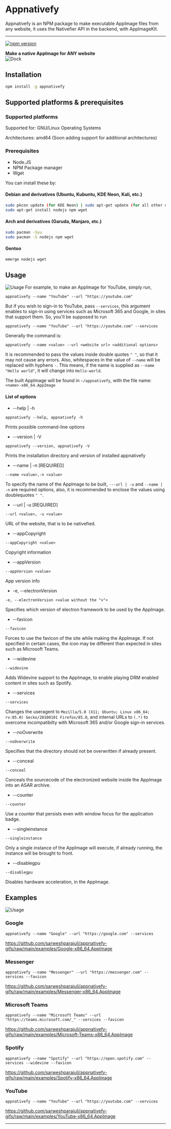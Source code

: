 # Appnativefy 

Appnativefy is an NPM package to make executable AppImage files from any website, it uses the Nativefier API in the backend, with AppImageKIt. 

---

[![npm version](https://badge.fury.io/js/appnativefy.svg)](https://badge.fury.io/js/appnativefy)


**Make a native AppImage for ANY website**
<br>
 ![Dock](gifs/messenger-appimage.png)   



## Installation
```bash
npm install -g appnativefy
```
## Supported platforms & prerequisites
### Supported platforms
Supported for: GNU/Linux Operating Systems

Architectures: amd64
(Soon adding support for additional architectures)

### Prerequisites
* Node.JS
* NPM Package manager
* Wget

You can install these by:
#### Debian and derivatives (Ubuntu, Kubuntu, KDE Neon, Kali, etc.)
```bash
sudo pkcon update (for KDE Neon) | sudo apt-get update (for all other distros)
sudo apt-get install nodejs npm wget
```
#### Arch and derivatives (Garuda, Manjaro, etc.)
```bash
sudo pacman -Syu
sudo pacman -S nodejs npm wget
```
#### Gentoo
```bash
emerge nodejs wget
```

## Usage
![Usage](gifs/animated.gif)
For example, to make an AppImage for YouTube, simply run, 
```
appnativefy --name "YouTube" --url "https://youtube.com"
```
But if you wish to sign-in to YouTube, pass `--services`, this argument enables to sign-in using services such as Microsoft 365 and Google, in sites that support them. So, you'll be supposed to run 
```
appnativefy --name "YouTube" --url "https://youtube.com" --services
```

Generally the command is:
```
appnativefy --name <value> --url <website url> <additional options>
```

It is recommended to pass the values inside double quotes `" "`, so that it may not cause any errors. Also, whitespaces in the value of `--name` will be replaced with hyphens `-`. This means, if the name is supplied as `--name "Hello world"`, it will change into `Hello-world`.

The built AppImage will be found in `~/appnativefy`, with the file name: `<name>-x86_64.AppImage`
#### List of options
* --help | -h
```
appnativefy --help, appnativefy -h
```
Prints possible command-line options

* --version | -V

```
appnativefy --version, appnativefy -V
```
Prints the installation directory and version of installed appnativefy

* --name | -n [REQUIRED]
```
--name <value>,-n <value>
```
To specify the name of the AppImage to be built, `---url | -u` and `--name | -n` are required options, also, it is recommended to enclose the values using doublequotes `" "`.

* --url | -u [REQUIRED]
```
--url <value>, -u <value>
```
URL of the website, that is to be nativefied.

* --appCopyright
```
--appCopyright <value>
```
 Copyright information
 
 * --appVersion 
 ```
 --appVersion <value>
 ```
 App version info

* -e, --electronVersion
```
-e, --electronVersion <value without the "v">
```
Specifies which version of electron framework to be used by the AppImage.

* --favicon
```
--favicon
```
Forces to use the favicon of the site while making the AppImage. If not specified in certain cases, the icon may be different than expected in sites such as Microsoft Teams.

* --widevine
```
--widevine
```
Adds Widevine support to the AppImage, to enable playing DRM enabled content in sites such as Spotify.

* --services
```
--services
```
Changes the useragent to `Mozilla/5.0 (X11; Ubuntu; Linux x86_64; rv:85.0) Gecko/20100101 Firefox/85.0`, and internal URLs to `(.*)` to overcome incompatibilty with Microsoft 365 and/or Google sign-in services.

* --noOverwrite
```
--noOverwrite
```
Specifies that the directory should not be overwritten if already present.

* --conceal
```
--conceal
```
Conceals the sourcecode of the electronized website inside the AppImage into an ASAR archive.


* --counter
```
--counter
```
Use a counter that persists even with window focus for the application badge.

* --singleinstance
```
--singleinstance
```
Only a single instance of the AppImage will execute, if already running, the instance will be brought to front.

* --disablegpu
```
--disablegpu
```
Disables hardware acceleration, in the AppImage.

## Examples

![Usage](gifs/examples.png)


### Google
```
appnativefy --name "Google" --url "https://google.com" --services
```
https://github.com/sarweshparajuli/appnativefy-gifs/raw/main/examples/Google-x86_64.AppImage

### Messenger
```
appnativefy --name "Messenger" --url "https://messenger.com" --services --favicon
```
https://github.com/sarweshparajuli/appnativefy-gifs/raw/main/examples/Messenger-x86_64.AppImage
### Microsoft Teams
```
appnativefy --name "Microsoft Teams" --url "https://teams.microsoft.com/_" --services --favicon
```
https://github.com/sarweshparajuli/appnativefy-gifs/raw/main/examples/Microsoft-Teams-x86_64.AppImage
### Spotify
```
appnativefy --name "Spotify" --url "https://open.spotify.com" --services --widevine --favicon
```
https://github.com/sarweshparajuli/appnativefy-gifs/raw/main/examples/Spotify-x86_64.AppImage
### YouTube
```
appnativefy --name "YouTube" --url "https://youtube.com" --services
```
https://github.com/sarweshparajuli/appnativefy-gifs/raw/main/examples/YouTube-x86_64.AppImage

--- 
